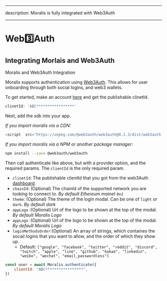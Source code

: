 
---

description: Moralis is fully integrated with Web3Auth

---

  

# Web3️⃣Auth

  

## Integrating Morlais and Web3Auth

 
Moralis and Web3Auth Integration

Moralis supports authentication using [Web3Auth](https://web3auth.io/). This allows for user onboarding through both social logins, and web3 wallets.

To get started, make an account [here](https://dashboard.web3auth.io/)  and get the publishable clinetId. 
```javascript
clinetId: 'ABC*****************'
```
Next, add the sdk into your app.

_If you import moralis via a CDN:_
```javascript
<script  src="https://unpkg.com/@web3auth/web3auth@0.2.3/dist/web3auth.umd.min.js"></script>
```
_If you import moralis via a NPM or another package manager:_

```bash
npm install --save @web3auth/web3auth
```

Then call authenticate like above, but with a provider option, and the required params. The `clientId` is the only required param.

* `clinetId`: The publishable clientId that you got from the web3Auth [dashboard](https://web3auth.io/).
*  `chainId`: (Optional)  The chainId of the supported network you are looking to connect to. *By default Ethereum mainet `0x1`*
* `theme`: (Optional) The theme of the login modal. Can be one of `light` or `dark`. *By default  dark*
* `appLogo` :(Optional) Url of the logo to be shown at the top of the modal. *By default  Moralis Logo*
* `appLogo` :(Optional) Url of the logo to be shown at the top of the modal. *By default  Moralis Logo*
* `loginMethodsOrder`:(Optional) An array of strings, which containes the socail logins that you want to allow, and the order of which they show up.
	* Default: `["google", "facebook", "twitter", "reddit", "discord", "twitch", "apple", "line", "github", "kakao", "linkedin", "weibo", "wechat", "email_passwordless"]`
  

```javascript
const user = await Moralis.authenticate({
	clientId: "ABC*****************",
})
```
